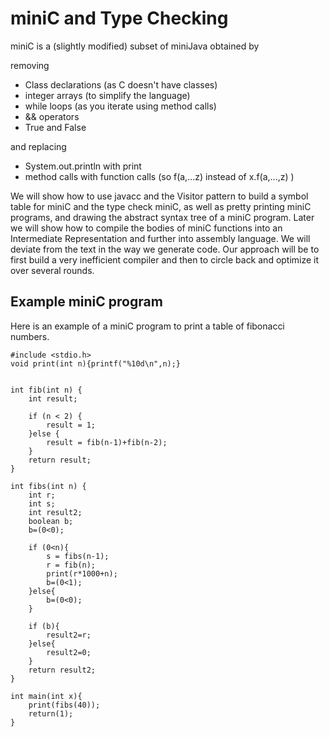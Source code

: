 # miniC and Type Checking
miniC is a (slightly modified) subset of miniJava obtained by 

removing
* Class declarations  (as C doesn't have classes)
* integer arrays (to simplify the language)
* while loops (as you iterate using method calls)
* && operators
* True and False

and replacing
* System.out.println with print
* method calls with function calls (so f(a,...z) instead of x.f(a,...,z) )

We will show how to use javacc and the Visitor pattern to build a symbol table for miniC
and the type check miniC, as well as pretty printing miniC programs, and drawing the abstract
syntax tree of a miniC program. Later we will show how to compile the bodies of miniC functions
into an Intermediate Representation and further into assembly language.  We will deviate from the
text in the way we generate code. Our approach will be to first build a very inefficient compiler
and then to circle back and optimize it over several rounds.

## Example miniC program
Here is an example of a miniC program to print a table of fibonacci numbers.
```
#include <stdio.h>
void print(int n){printf("%10d\n",n);}


int fib(int n) {
    int result;

    if (n < 2) {
        result = 1;
    }else {
        result = fib(n-1)+fib(n-2);
    }
    return result;
}

int fibs(int n) {
    int r;
    int s;
    int result2;
    boolean b;
    b=(0<0);

    if (0<n){
        s = fibs(n-1);
        r = fib(n);
        print(r*1000+n);
        b=(0<1);
    }else{
        b=(0<0);
    }

    if (b){
        result2=r;
    }else{
        result2=0;
    }
    return result2;
}

int main(int x){
    print(fibs(40));
    return(1);
}
```
